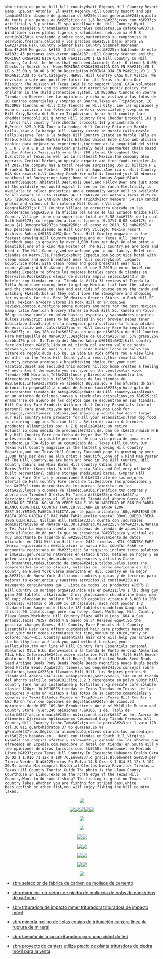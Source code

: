 
```
sbm tienda en polvo hill hill countryHyatt Regency Hill Country Resort &amp; Spa,San Antonio. El Hyatt Regency Hill Country Resort and Spa tambi&#233;n dispone de gimnasio de &#250;ltima generaci&#243;n,pista de tenis y un parque acu&#225;tico de 1,6 hect&#225;reas con r&#237;o artificial y 3 piscinas.El spa Windflower del Hill Country Hyatt ofrece masajes y tratamientos corporales completos.La cafeter&#237;a Windflower sirve platos ligeros y saludables. heb.com.mx H E B contin&#250;a creciendo y sobre todo,manteniendo su compromiso de servicio,frescura,calidad y los precios m&#225;s bajos ahora En L&#237;nea Hill Country Scanner Hill Country Scanner,Buchanan Dam.47.809 Me gusta &#183; 3.941 personas est&#225;n hablando de esto &#183; 43 personas estuvieron aqu&#237;.Hill Country Scanner and the. MORINGA ORG&#193;NICA OJA EN P&#211;LVO 1 LB Hill Country Co Hill Country Co Just the herbs that you need.Account; Cart: 0 items $ 0.00; Checkout; Search for: Home.MORINGA ORG&#193;NICA OJA EN P&#211;LVO 1 LB $ 35.00 $ 30.00 $ 30.00.Description.MORINGA OJA EN P&#211;LVO 1 LB ORGANIC.Add to cart.Category: HERBS. Hill Country CASA Our Vision: We envision a safe and positive future for all Texas children.Our Mission: The mission of Texas CASA is to support local CASA volunteer advocacy programs and to advocate for effective public policy for children in the child protection system. 10 MEJORES tiendas en Boerne Tiendas en Boerne: Lee las opiniones y echa un vistazo a las fotos de 10 centros comerciales y compras en Boerne,Texas en TripAdvisor. 10 MEJORES tiendas en Hill City Tiendas en Hill City: Lee las opiniones y echa un vistazo a las fotos de 10 centros comerciales y compras en Hill City,Dakota del Sur en TripAdvisor. Arroz hill country fare cheddar broccoli 161 g Arroz Hill Country Fare Cheddar Broccoli 161 g s Arroz hill country fare cheddar broccoli 161 g encontrado en ByPrice: $25.9 MXN Tour a la bodega Hill Country Estate en Marble Falls. Tour a la bodega Hill Country Estate en Marble Falls,Marble Falls.Reserve Tour a la bodega Hill Country Estate en Marble Falls en Marble Falls desde Marble Falls,Estados Unidos Este sitio web utiliza cookies para mejorar su experiencia,incrementar la seguridad del sitio y … H E B H E B is an American privately held supermarket chain based in San Antonio,Texas,with more than 350 stores throughout the U.S.state of Texas,as well as in northeast Mexico.The company also operates Central Market,an upscale organic and fine foods retailer.As of 2017,the company has a total revenue surpassing US$ 25 billion.H E B ranked No.12 on Forbes ' 2019 list of &quot;America's. Hill Country USA Our newest Hill Country Ranch for sale is located just 15 minutes southwest of Rocksprings &amp; home of the famous &quot;Black Waterhole&quot;.Whitetail Deer,Axis Deer,and Fallow Deer are just some of the wildlife you would expect to see on the ranch.Electricity is available to select properties and a community water well is available to all owners in. LAS TIENDAS DE LA CANTERA San Antonio,Texas Picture: LAS TIENDAS DE LA CANTERA Check out TripAdvisor members' 54,114 candid photos and videos of San Antonio Hill Country Village Geograf&#237;a.Hill Country Village se encuentra ubicada en las coordenadas Seg&#250;n la Oficina del Censo de los Estados Unidos,Hill Country Village tiene una superficie total de 5.58 km&#178;,de la cual 5.56 km&#178; corresponden a tierra firme y (0.37%) 0.02 km&#178; es agua.[4] Demograf&#237;a.Seg&#250;n el censo de 2010,[5] hab&#237;a 985 personas residiendo en Hill Country Village. Mexico resort Archives &nbsp;&#0183;&#32;Our Texas Hill Country magazine is the fastest growing Hill Country Magazine,and our Texas Hill Country Facebook page is growing by over 1,000 fans per day! We also print a beautiful,one of a kind Map Poster of The Hill Country.We are born and bred in The Hill Country,and we welcome you to our family. Hotel con tiendas en Kerrville,Fredericksburg Expedia.com &quot;nice hotel with clean romos and good breakfast near hill country&quot; …&quot; &quot;nice hotel with clean romos and good breakfast near hill country&quot; W W W …&quot; Escrito el nov 5,2019.o en un hotel con tiendas.Expedia te ofrece los mejores hoteles cerca de tiendas en Kerrville.Podr&#225;s elegir de nuestra amplia selecci&#243;n de hoteles con tiendas en su. Tienda La Villa 36 reviews of Tienda La Villa &quot;Love coming here to get my Mexican fix! Love the paletas and the convenience to shop and eat.Kids of course enjoy the candy and watching F&#250;tbol as they eat.I love the atmosphere and shopping for my meals for the… Best 26 Mexican Grocery Stores in Rock Hill,SC with. Mexican Grocery Stores in Rock Hill on YP.com.See reviews,photos,directions,phone numbers and more for the best Mexican &amp; Latin American Grocery Stores in Rock Hill,SC. Canela en Polvo 56 gr escosa canela en polvo basicos especias y sazonadores especies dulces JavaScript seems to be disabled in your browser.Debes tener habilitado JavaScript en tu navegador para utilizar la funcionalidad de este sitio web. Calor&#237;as en Hill Country Fare Mantequilla de Man&#237; e. Hay 188 calor&#237;as en una porci&#243;n de Hill Country Fare Mantequilla de Man&#237;.Desglose de Calor&#237;as: 57% grasa,26% carbh,17% prot. Mi Tienda del Ahorro &nbsp;&#0183;&#32;hill country fare.chuleton.v&#193;lido en mi tienda del ahorro valle de santa mar&#205;a.rosca de nuez $.3 x $ 25 nido kinder leche en polvo con titere de regalo dudu 1.5 kg. La Vida La Vida offers you a view like no other in the Texas Hill Country.As a result,this romantic Hill Country getaway promises a breathtaking choice for your next vacation.Quiet and secluded,this modern hilltop home creates a feeling of enchantment the minute you set eyes on the spectacular view. Tiendas HEB Horarios,Tel&#233;fonos y Direcciones Encuentra las direcciones,horarios y tel&#233;fonos de las tiendas de HEB.&#161;Inf&#243;rmate en Tiendeo! Buyusa.gov A las afueras de San Antonio,la peque&#241;a ciudad de Boerne tambi&#233;n hace gala de interesantes tiendas de antig&#252;edades de Hill country.Localizada en un entorno de Colinas suaves y riachuelos cristalinos,es f&#225;cil enamorarse de alguno de los objetos que se encuentran en sus tiendas. Hill Country Fare Products With our Hill Country Essentials line of personal care products,you get beautiful savings.Look for shampoos,conditioners,lotions,and shaving products.And don't forget our Hill Country Fare products for all your necessities,from dog food to cleaning supplies.You can fill … Retiro de cuatro diferentes productos alimenticios por. H E B realiz&#243; un retiro voluntario,como medida de precauci&#243;n,del pan de s&#225;ndwich H E B y Hill Country Fare con fecha de Mejor Uso 29 de abril o antes,debido a la posible presencia de una sola pieza de goma en el producto.La FDA dijo en un comunicado de … Texas Hill Country Our Texas Hill Country magazine is the fastest growing Hill Country Magazine,and our Texas Hill Country Facebook page is growing by over 1,000 fans per day! We also print a beautiful,one of a kind Map Poster of The Hill Country.We are born and bred in The Hill Country… Hill Country Cabins and Mini Barns Hill Country Cabins and Mini Barns,Butler (Kentucky).16 mil Me gusta.Sales and Delivery of Amish built recreational cabins,storage sheds,mini barns. Comprar Hill Country Fare Ofertas y promociones Ent&#233;rate de las mejores ofertas de Hill Country Fare cerca de ti.Descubre las promociones y los &#250;ltimos descuentos de tus marcas favoritas en los cat&#225;logos y cupones de Tiendeo.&#161;Planifica tus compras y ahorra con Tiendeo! Ofertas Mi Tienda Aztl&#225;n Garc&#237;a Servicios financieros al. Vlido en Mi Tienda del Ahorro Garca.90 PZ HARINA DE TRIGO 1KG.$8.90.VERDE VALLE.10.90.VARIEDAD DE PAN EN BARRA BLANCO 680G.HILL COUNTRY FARE.18.90.JABN EN BARRA 120G ZEST.50.YEMINA.MASECA.SELECTA.pur de papa instantneo 160g.VARIEDAD DE PASTA 200G.HARINA DE MAZ PARA TAMAL.aceIte vegetal 890ml.QUESO CREMA 190G.COLN.HILL. William Hill Tambi&#233;n cuenta con sucursales administrativas en Nevada (EE.UU.),Madrid,Mil&#225;n,Sof&#237;a,Manila y Tel Aviv.La empresa cuenta con decenas de tiendas de apuestas en todo el Reino Unido por lo que su presencia f&#237;sica y virtual es muy importante.De acuerdo al &#250;ltimo relevamiento de datos oficiales en 2013 William Hill tiene 2432 tiendas. HILL COUNTRY FARE (Marca registrada en M&#233;xico) La marca HILL COUNTRY FARE se encuentra registrada en M&#233;xico.Su registro incluye texto palabras e im&#225;gen.resinas naturales en estado bruto; metales en hojas y en polvo para pintores,decoradores,impresores y artistas.Clase 3:.bramantes,redes,tiendas de campa&#241;a,toldos,velas,sacos (no comprendidos en otras clases); materias de. Carne americana en Hill Country en Nueva York Carne americana en Hill Country en la mejor gu&#237;a de Nueva York Utilizamos cookies propias y de terceros para mejorar tu experiencia y nuestros servicios.Si contin&#250;as navegando consideramos que … Lista de todos los productos ⚱️🏺📦🏷 ️🏢 Hill Country Co moringa org&#193;nica oja en p&#211;lvo 1 lb; dang guy pian 200 tablets; alkalinador 2 oz; glucosamene chondrotine &amp; msm 90 cap; glucosamine sulfate 750 mg 90 capsules.vitamin d 5,000 iu 200 capsules; vitamin d 50,000 iu 10 capsules; maca root powder 1 2 lb.dandelion &amp; milk thistle 180 tablets; dandelion &amp; milk thistle 90 tablets.sage pure raw honey. Games Workshop: Hill Country Plaza Games Workshop: Hill Country Plaza 4079 N Loop 1604 W,San Antonio,Texas 78257 Rated 4.8 based on 54 Reviews &quot;So,the positive changes Games. Hill Country Fare Products Hill Country Essentials Hair Care offers customized hair care products based on what your hair needs.Formulated for fine,medium to thick,curly or colored hair—Hill Country Essentials hair care will help you achieve the healthy hair and look you want without breaking your wallet.Also,try our line of Hill Country Fare Essentials personal. Abalorios MILL HILL Bienvenidos a la tienda de Punto de Cruz Abalorios MILL HILL Informaci&#243;n sobre abalorios Mill Hill (Mill Hill Beads) Abalorios Mill Hill (Mill Hill Beads) Seed Frosted Beads Seed Beads Seed Antique Beads Pony Beads Peeble Beads Magnifica Beads Bugle Beads Seed Petite Beads Aqu&#237; tienes,unos peque&#241;os consejos sobre abalorios,tambi&#233;n llamados Mill Hill. Los Mejores precios.Mi Tienda del Ahorro SALTILLO. &nbsp;&#0183;&#32;v&#225;lido en mi tienda del ahorro saltillo sat&#201;lite.1.2.3 detergente en polvo 900gr.hill country fare harina instantanea p tortillas 1 kg.nescafe cafe soluble clasico 120gr. 10 MEJORES tiendas en Texas Tiendas en Texas: Lee las opiniones y echa un vistazo a las fotos de 10 centros comerciales y compras en Texas,Estados Unidos en TripAdvisor.Texas Hill Country y LBJ Ranch Tour con opciones de degustaci&#243;n de vinos.53 opiniones.desde USD 109.00*.Brookshire's World of Wildlife Museum and Country Store Tyler.246 opiniones N.&#186; 1 de. Tabla de calor&#237;as,informaci&#243;n nutricional,calor&#237;as en. Acerca de Alimentos Ejercicio Aplicaciones Comunidad Blog Tienda Premium.Hill Country Hill Country Leche.Tama&#241;o de la porci&#243;n: 1 vaso.120 cal.36 %11 gCarbohidratos.37 %5 gGrasas.26 %8 gProte&#237;nas.Registrar alimento.Objetivos diarios.Los porcentajes est&#225;n basados en … Hotel con tiendas en South Hill,Virginia Expedia.com Compara ofertas y saldr&#225;s ganando con los ahorros que ofrecemos en Expedia.com.Descubre un hotel con tiendas en South Hill y lee opiniones de otros turistas como t&#250;. Bluebonnet en Mercado Libre M&#233;xico Texas Hill Country En Escabeche Habanero Eneldo Okra 30 Oz $ 1,910 71.12x $ 188 76.Env&#237;o gratis.Bluebonnet S&#250;per Tierra Verdes Org&#225;nicos En Polvo,14,8 Onza $ 1,034 51.12x $ 102 20.Mi cuenta Mis compras Historial Ofertas Nuevo Favoritos Tiendas … Texas Hill Country Tourist Guide The photo is the Llano County Courthouse in Llano,Texas,on the north edge of the Texas Hill Country.Want to do some fishing? The fishing is great on Texas hill country lakes.Whether you are fishing for striped bass,white bass,catfish or other fish,you will enjoy fishing the hill country lakes. 
```

<div align="center">

<a href="https://es-crusher.shibang-china.com/github&k=sbm+tienda+en+polvo+hill+hill+country"><img src="https://static.shibang-china.com/es/crusher/logo.jpg"></a>

<a href="https://es-crusher.shibang-china.com/github&k=sbm+tienda+en+polvo+hill+hill+country"><img src="https://static.shibang-china.com/es/crusher/index.jpg"></a><a href="https://es-crusher.shibang-china.com/material.htmlgithub&k=sbm+tienda+en+polvo+hill+hill+country"><img src="https://static.shibang-china.com/es/crusher/material.jpg"></a><a href="https://es-crusher.shibang-china.com/application.htmlgithub&k=sbm+tienda+en+polvo+hill+hill+country"><img src="https://static.shibang-china.com/es/crusher/application.jpg"></a><a href="https://es-crusher.shibang-china.com/aboutus.htmlgithub&k=sbm+tienda+en+polvo+hill+hill+country"><img src="https://static.shibang-china.com/es/crusher/aboutus.jpg"></a><a href="https://es-crusher.shibang-china.com/contact.htmlgithub&k=sbm+tienda+en+polvo+hill+hill+country"><img src="https://static.shibang-china.com/es/crusher/contact.jpg"></a>

<a href="https://es-crusher.shibang-china.com/github&k=sbm+tienda+en+polvo+hill+hill+country"><img src="https://static.shibang-china.com/es/crusher/banner.jpg"></a>

<a href="https://swt.shibang-china.com/github&k=sbm+tienda+en+polvo+hill+hill+country"><img src="https://static.shibang-china.com/es/crusher/text.jpg"></a>

<a href="https://swt.shibang-china.com/github&k=sbm+tienda+en+polvo+hill+hill+country"><img src="https://static.shibang-china.com/es/crusher/chat.jpg"></a><a href="https://es-crusher.shibang-china.com/contact.htmlgithub&k=sbm+tienda+en+polvo+hill+hill+country"><img src="https://static.shibang-china.com/es/crusher/message.jpg"></a>

<a href="https://es-crusher.shibang-china.com/products/pe.htmlgithub&k=sbm+tienda+en+polvo+hill+hill+country"><img src="https://static.shibang-china.com/es/crusher/pe.jpg"></a><a href="https://es-crusher.shibang-china.com/products/pf.htmlgithub&k=sbm+tienda+en+polvo+hill+hill+country"><img src="https://static.shibang-china.com/es/crusher/pf.jpg"></a>

<a href="https://es-crusher.shibang-china.com/products/hpt.htmlgithub&k=sbm+tienda+en+polvo+hill+hill+country"><img src="https://static.shibang-china.com/es/crusher/hpt.jpg"></a><a href="https://es-crusher.shibang-china.com/products/vsi.htmlgithub&k=sbm+tienda+en+polvo+hill+hill+country"><img src="https://static.shibang-china.com/es/crusher/vsi.jpg"></a>

<a href="https://es-crusher.shibang-china.com/products/klv.htmlgithub&k=sbm+tienda+en+polvo+hill+hill+country"><img src="https://static.shibang-china.com/es/crusher/klv.jpg"></a><a href="https://es-crusher.shibang-china.com/products/portable.htmlgithub&k=sbm+tienda+en+polvo+hill+hill+country"><img src="https://static.shibang-china.com/es/crusher/portable.jpg"></a>

<a href="https://swt.shibang-china.com/github&k=sbm+tienda+en+polvo+hill+hill+country"><img src="https://static.shibang-china.com/es/crusher/case.jpg"></a>

</div>


* [sbm selección de fábrica de carbón de molinos de cemento](sbm%20selecci%C3%B3n%20de%20f%C3%A1brica%20de%20carb%C3%B3n%20de%20molinos%20de%20cemento.md)

* [sbm máquina trituradora de piedra de molienda de bolas de nanotubos de carbono](sbm%20m%C3%A1quina%20trituradora%20de%20piedra%20de%20molienda%20de%20bolas%20de%20nanotubos%20de%20carbono.md)

* [sbm trituradora de impacto mmer trituradora trituradora de impacto móvil](sbm%20trituradora%20de%20impacto%20mmer%20trituradora%20trituradora%20de%20impacto%20m%C3%B3vil.md)

* [sbm minería molino de bolas equipo de trituración cantera línea de ruptura de mineral](sbm%20miner%C3%ADa%20molino%20de%20bolas%20equipo%20de%20trituraci%C3%B3n%20cantera%20l%C3%ADnea%20de%20ruptura%20de%20mineral.md)

* [sbm tamaño de la casa trituradora para capacidad de 1mt](sbm%20tama%C3%B1o%20de%20la%20casa%20trituradora%20para%20capacidad%20de%201mt.md)

* [sbm proyecto de cantera utiliza precio de planta trituradora de piedra móvil para la venta](sbm%20proyecto%20de%20cantera%20utiliza%20precio%20de%20planta%20trituradora%20de%20piedra%20m%C3%B3vil%20para%20la%20venta.md)